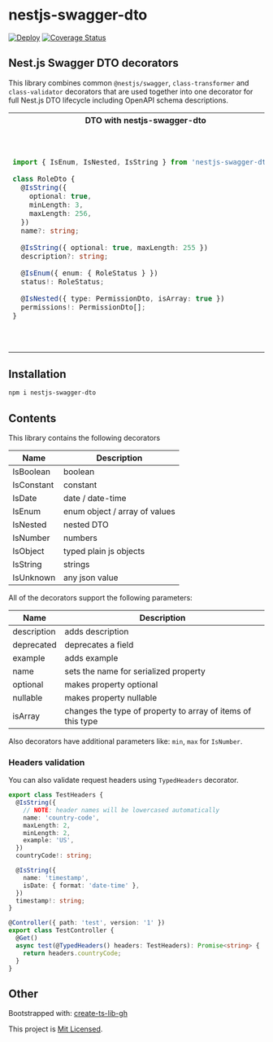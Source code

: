 # nestjs-swagger-dto

[![Deploy](https://github.com/glebbash/nestjs-swagger-dto/workflows/build/badge.svg)](https://github.com/glebbash/nestjs-swagger-dto/actions)
[![Coverage Status](https://coveralls.io/repos/github/glebbash/nestjs-swagger-dto/badge.svg?branch=master)](https://coveralls.io/github/glebbash/nestjs-swagger-dto?branch=master)

## Nest.js Swagger DTO decorators

This library combines common `@nestjs/swagger`, `class-transformer` and `class-validator` decorators that are used together into one decorator for full Nest.js DTO lifecycle including OpenAPI schema descriptions.

<table>
<tr>
<th>DTO with nestjs-swagger-dto</th>
<th>DTO without nestjs-swagger-dto</th>
</tr>
<tr>
<td>

```ts
import { IsEnum, IsNested, IsString } from 'nestjs-swagger-dto';

class RoleDto {
  @IsString({
    optional: true,
    minLength: 3,
    maxLength: 256,
  })
  name?: string;

  @IsString({ optional: true, maxLength: 255 })
  description?: string;

  @IsEnum({ enum: { RoleStatus } })
  status!: RoleStatus;

  @IsNested({ type: PermissionDto, isArray: true })
  permissions!: PermissionDto[];
}
```

</td>
<td>

```ts
import { ApiProperty } from '@nestjs/swagger';
import { Type } from 'class-transformer';
import { IsOptional, IsString, MaxLength, MinLength, ValidateNested } from 'class-validator';

export class RoleDto {
  @IsOptional()
  @IsString()
  @MinLength(3)
  @MaxLength(256)
  name?: string;

  @IsOptional()
  @IsString()
  @MaxLength(256)
  description?: string;

  @ApiProperty({ enum: RoleStatus, enumName: 'RoleStatus' })
  status!: RoleStatus;

  @ValidateNested({ each: true })
  @Type(() => PermissionDto)
  @ApiProperty({ type: [PermissionDto] })
  permissions!: PermissionDto[];
}
```

</td>
</tr>
</table>

## Installation

```sh
npm i nestjs-swagger-dto
```

## Contents

This library contains the following decorators

| Name       | Description                   |
| ---------- | ----------------------------- |
| IsBoolean  | boolean                       |
| IsConstant | constant                      |
| IsDate     | date / date-time              |
| IsEnum     | enum object / array of values |
| IsNested   | nested DTO                    |
| IsNumber   | numbers                       |
| IsObject   | typed plain js objects        |
| IsString   | strings                       |
| IsUnknown  | any json value                |

All of the decorators support the following parameters:

| Name        | Description                                                 |
| ----------- | ----------------------------------------------------------- |
| description | adds description                                            |
| deprecated  | deprecates a field                                          |
| example     | adds example                                                |
| name        | sets the name for serialized property                       |
| optional    | makes property optional                                     |
| nullable    | makes property nullable                                     |
| isArray     | changes the type of property to array of items of this type |

Also decorators have additional parameters like: `min`, `max` for `IsNumber`.

### Headers validation

You can also validate request headers using `TypedHeaders` decorator.

```ts
export class TestHeaders {
  @IsString({
    // NOTE: header names will be lowercased automatically
    name: 'country-code',
    maxLength: 2,
    minLength: 2,
    example: 'US',
  })
  countryCode!: string;

  @IsString({
    name: 'timestamp',
    isDate: { format: 'date-time' },
  })
  timestamp!: string;
}

@Controller({ path: 'test', version: '1' })
export class TestController {
  @Get()
  async test(@TypedHeaders() headers: TestHeaders): Promise<string> {
    return headers.countryCode;
  }
}
```

## Other

Bootstrapped with: [create-ts-lib-gh](https://github.com/glebbash/create-ts-lib-gh)

This project is [Mit Licensed](LICENSE).
